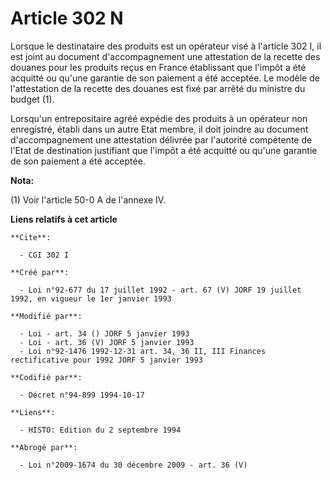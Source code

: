 # Article 302 N

Lorsque le destinataire des produits est un opérateur visé à l'article 302 I, il est joint au document d'accompagnement une
attestation de la recette des douanes pour les produits reçus en France établissant que l'impôt a été acquitté ou qu'une
garantie de son paiement a été acceptée. Le modèle de l'attestation de la recette des douanes est fixé par arrêté du ministre
du budget (1).

Lorsqu'un entrepositaire agréé expédie des produits à un opérateur non enregistré, établi dans un autre Etat membre, il doit
joindre au document d'accompagnement une attestation délivrée par l'autorité compétente de l'Etat de destination justifiant
que l'impôt a été acquitté ou qu'une garantie de son paiement a été acceptée.

**Nota:**

(1) Voir l'article 50-0 A de l'annexe IV.

**Liens relatifs à cet article**

	**Cite**:

	  - CGI 302 I

	**Créé par**:

	  - Loi n°92-677 du 17 juillet 1992 - art. 67 (V) JORF 19 juillet 1992, en vigueur le 1er janvier 1993

	**Modifié par**:

	  - Loi - art. 34 () JORF 5 janvier 1993
	  - Loi - art. 36 (V) JORF 5 janvier 1993
	  - Loi n°92-1476 1992-12-31 art. 34, 36 II, III Finances rectificative pour 1992 JORF 5 janvier 1993

	**Codifié par**:

	  - Décret n°94-899 1994-10-17

	**Liens**:

	  - HISTO: Edition du 2 septembre 1994

	**Abrogé par**:

	  - Loi n°2009-1674 du 30 décembre 2009 - art. 36 (V)
